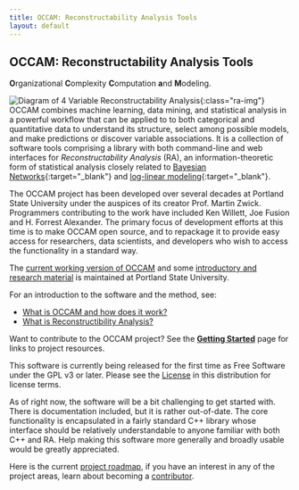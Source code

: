 ```yaml
---
title: OCCAM: Reconstructability Analysis Tools
layout: default
---
```


## OCCAM: Reconstructability Analysis Tools
**O**rganizational **C**omplexity **C**omputation **a**nd **M**odeling.

![Diagram of 4 Variable Reconstructability Analysis](img/reconstructability-analysis.png){:class="ra-img"} OCCAM combines machine learning, data mining, and statistical analysis in a powerful workflow that can be applied to to both categorical and quantitative data to understand its structure, select among possible models, and make predictions or discover variable associations. It is a collection of software tools comprising a library with both command-line and web interfaces for *Reconstructability Analysis* (RA), an information-theoretic form of statistical analysis closely related to [Bayesian Networks](https://en.wikipedia.org/wiki/Bayesian_network){:target="_blank"} and [log-linear modeling](https://en.wikipedia.org/wiki/Log-linear_model){:target="_blank"}.


The OCCAM project has been developed over several decades at Portland State University under the auspices of its creator Prof. Martin Zwick. Programmers contributing to the work have included Ken Willett, Joe Fusion and H. Forrest Alexander. The primary focus of development efforts at this time is to make OCCAM open source, and to repackage it to provide easy access for researchers, data scientists, and developers who wish to access the functionality in a standard way.

The [current working version of OCCAM](http://dmm.sysc.pdx.edu/weboccam.cgi) and some [introductory and research material](https://www.pdx.edu/sysc/research-discrete-multivariate-modeling) is maintained at Portland State University.

For an introduction to the software and the method, see:
* <a href = "what-is-occam.html">What is OCCAM and how does it work?</a>
* <a href = "what-is-reconstructibility-analysis.html">What is Reconstructibility Analysis?</a>

Want to contribute to the OCCAM project? See the **[Getting Started](getting-started.html)** page for links to project resources.

This software is currently being released for the first time as Free Software under the GPL v3 or later. Please see the [License](license.md) in this distribution for license terms.

As of right now, the software will be a bit challenging to get started with. There is documentation included, but it is rather out-of-date. The core functionality is encapsulated in a fairly standard C++ library whose interface should be relatively understandable to anyone familiar with both C++ and RA. Help making this software more generally and broadly usable would be greatly appreciated.

Here is the current [project roadmap](roadmap.md), if you have an interest in any of the project areas, learn about becoming a [contributor](contributors/).
